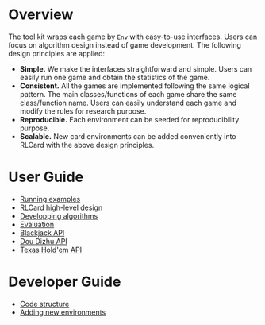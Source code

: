 # Overview
The tool kit wraps each game by `Env` with easy-to-use interfaces. Users can focus on algorithm design instead of game development. The following design principles are applied:
* **Simple.** We make the interfaces straightforward and simple. Users can easily run one game and obtain the statistics of the game.
* **Consistent.** All the games are implemented following the same logical pattern. The main classes/functions of each game share the same class/function name. Users can easily understand each game and modify the rules for research purpose.
* **Reproducible.** Each environment can be seeded for reproducibility purpose.
* **Scalable.** New card environments can be added conveniently into RLCard with the above design principles.

# User Guide
* [Running examples](docs/running-examples.md)
* [RLCard high-level design](docs/high-level-design.md)
* [Developping algorithms](docs/developping-algorithms.md)
* [Evaluation](docs/evaluation.md)
* [Blackjack API](docs/blackjack-api.md)
* [Dou Dizhu API](docs/dou-dizhu-api.md)
* [Texas Hold'em API](docs/texas-holdem-api.md)

# Developer Guide
* [Code structure](docs/code-structure.md)
* [Adding new environments](docs/adding-new-environments.md)